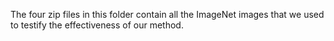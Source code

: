 The four zip files in this folder contain all the ImageNet images that we used to testify the effectiveness of our method.
